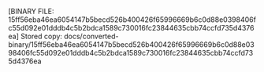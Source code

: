 [BINARY FILE: 15ff56eba46ea6054147b5becd526b400426f65996669b6c0d88e0398406fc55d092e01dddb4c5b2bdca1589c730016fc23844635cbb74ccfd735d4376ea]
Stored copy: docs/converted-binary/15ff56eba46ea6054147b5becd526b400426f65996669b6c0d88e0398406fc55d092e01dddb4c5b2bdca1589c730016fc23844635cbb74ccfd735d4376ea
